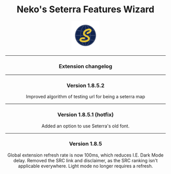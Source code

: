 <div align=center>
<h1>
Neko's Seterra Features Wizard
</h1>
<img src="./icon.png" width="18%">
<hr>
<h3>
Extension changelog
</h3>
<hr>
<h3 id="19752">
Version 1.8.5.2
</h3>
Improved algorithm of testing url for being a seterra map
<hr>
<h3 id="1851">
Version 1.8.5.1 (hotfix)
</h3>
Added an option to use Seterra's old font.
<hr>
<h3 id="185">
Version 1.8.5
</h3>
Global extension refresh rate is now 100ms, which reduces I.E. Dark Mode delay.
Removed the SRC link and disclaimer, as the SRC ranking isn't applicable everywhere.
Light mode no longer requires a refresh.
</div>
